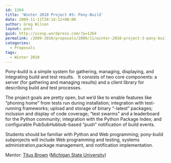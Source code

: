 ```yaml
---
id: 1264
title: 'Winter 2010 Project #3: Pony-Build'
date: 2009-11-11T20:14:12+00:00
author: Greg Wilson
layout: post
guid: http://ucosp.wordpress.com/?p=1264
permalink: /2009-2010/proposals/2009/11/winter-2010-project-3-pony-build/
categories:
  - Proposals
tags:
  - Winter 2010
---
```

Pony-build is a simple system for gathering, managing, displaying, and integrating build and test results.   It consists of two core components: a server (for gathering and managing results) and a client library for describing build and test processes.

The project goals are pretty open, but we&#8217;d like to enable features like &#8220;phoning home&#8221; from tests run during installation; integration with test-running frameworks; upload and storage of binary &#8220;-latest&#8221; packages; inclusion and display of code coverage; &#8220;test swarms&#8221; and a leaderboard for the Python community; integration with the Python Package Index; and configurable PubSubHubbub-based &#8220;push&#8221; notification of build events.

Students should be familiar with Python and Web programming; pony-build subprojects will include Web programming and testing, systems administration,package management, and notification implementation.

Mentor: [Titus Brown](http://ged.msu.edu/) ([Michigan State University](http://www.cse.msu.edu/))